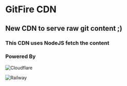 
# GitFire CDN 

## New CDN to serve raw git content ;)

### This CDN uses NodeJS fetch the content


### Powered By
 ![Cloudflare](https://www.cloudflare.com/img/logo-web-badges/cf-logo-on-white-bg.svg)

 ![Railway](https://railway.app/brand/logotype-dark.png)
